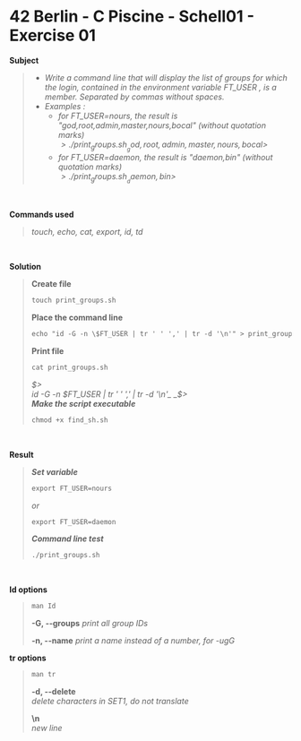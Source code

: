 # 42 Berlin - C Piscine - Schell01 - Exercise 01

**Subject**
> * _Write a command line that will display the list of groups for which the login, contained in the environment variable FT_USER , is a member. Separated by commas without spaces._    
> * _Examples :_    
>    * _for FT_USER=nours, the result is "god,root,admin,master,nours,bocal" (without quotation marks)_    
>_$>./print_groups.sh_    
>_god,root,admin,master,nours,bocal$>_    
>    * _for FT_USER=daemon, the result is "daemon,bin" (without quotation marks)_    
>_$>./print_groups.sh_
>_daemon,bin$>_

<br>

**Commands used**   
>
>_touch, echo, cat, export, id, td_   

<br>

**Solution**    
>
>**Create file**
>```diff 
>touch print_groups.sh
>```
>
>**Place the command line**        
>```diff
>echo "id -G -n \$FT_USER | tr ' ' ',' | tr -d '\n'" > print_groups.sh
>```
>
>**Print file**
>
>```diff
>cat print_groups.sh   
>```
>_$>_    
>_id -G -n $FT_USER | tr ' ' ',' | tr -d '\n'_   
>_$>_    
>_**Make the script executable**_   
>```diff
>chmod +x find_sh.sh
>```

<br>

**Result**   
>_**Set variable**_   
>```diff
>export FT_USER=nours
>```
>_or_    
>```diff
>export FT_USER=daemon
>```
>
>_**Command line test**_ 
>```diff
>./print_groups.sh
>```

<br>

**Id options**  
>```diff
>man Id
>```
>**-G, --groups**
>_print all group IDs_
>
>**-n, --name**
_print a name instead of a number, for -ugG_

**tr options**  
>```diff
>man tr
>```
>**-d, --delete**    
>_delete characters in SET1, do not translate_
>
>**\n**    
>_new line_


